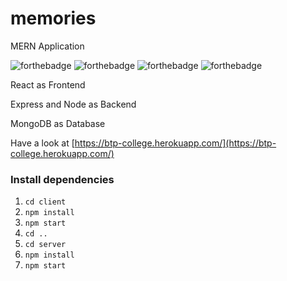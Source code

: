 # memories
MERN Application 

![forthebadge](https://img.shields.io/badge/MongoDB-4EA94B?style=for-the-badge&logo=mongodb&logoColor=white)
![forthebadge](https://img.shields.io/badge/Express.js-000000?style=for-the-badge&logo=express&logoColor=white)
![forthebadge](https://img.shields.io/badge/React-20232A?style=for-the-badge&logo=react&logoColor=61DAFB)
![forthebadge](https://img.shields.io/badge/Node.js-43853D?style=for-the-badge&logo=node-dot-js&logoColor=white)

React as Frontend  

Express and Node as Backend  

MongoDB as Database 

Have a look at  [https://btp-college.herokuapp.com/](https://btp-college.herokuapp.com/)

### Install dependencies

1. `cd client`
2. `npm install`
3. `npm start`
4. `cd ..`
5. `cd server`
6. `npm install`
7. `npm start`

